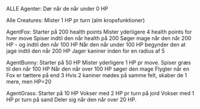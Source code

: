 ALLE Agenter:
  Dør når de når under 0 HP

Alle Creatures:
  Mister 1 HP pr turn (alm kropsfunktioner)

AgentFox:
  Starter på 200 health points
  Mister yderligere 4 health points for hver move
  Spiser indtil den når health på 200
  Søger mage når den når 200 HP - og indtil den når 100 HP
  Når den når under 100 HP begynder den at jage indtil den når 200 HP
  Jager kaniner inden for en radius af 5

AgentBunny:
  Starter på 50 HP
  Mister yderligere 1 HP pr move.
  Spiser græs til den når 100 HP
  Når den når over 100 HP søger den mage
  Flygter når en Fox er tættere på end 3
  Hvis 2 kaniner mødes på samme felt, skaber de 1 mere, men HP=20

AgentGrass:
  Starter på 10 HP
  Vokser med 2 HP pr turn på jord
  Vokser med 1 HP pr turn på sand
  Deler sig når den når over 20 HP.
